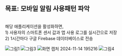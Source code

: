 ## 목표: 모바일 알림 사용패턴 파악

<br/>해당 애플리케이션을 활성화하면, 
<br/>1) 사용자의 스마트폰 센서 값과 앱 사용 로그를 실시간으로 저장
<br/>2) 1시간마다 구글 Firebase 데이터베이스로 전송

![그림1](https://github.com/user-attachments/assets/53d265bd-1c1d-45df-ab9a-6306a8aeb34c)
![그림3](https://github.com/user-attachments/assets/fec3aed0-2355-49ba-938a-490de1a86379)
![화면 캡처 2024-11-14 195216](https://github.com/user-attachments/assets/1561d09d-8238-49f8-8462-323c5831ea88)
![그림4](https://github.com/user-attachments/assets/692e6e4d-f52e-45b1-b545-1abdd6e8ce50)
